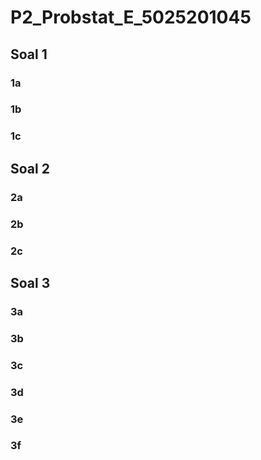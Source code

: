 # P2_Probstat_E_5025201045

## Soal 1

### 1a

### 1b

### 1c

## Soal 2

### 2a

### 2b

### 2c

## Soal 3

### 3a

### 3b

### 3c

### 3d

### 3e

### 3f
